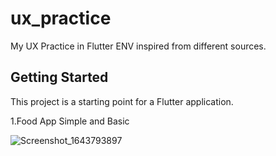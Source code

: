 # ux_practice

My UX Practice in Flutter ENV inspired from different sources.

## Getting Started

This project is a starting point for a Flutter application.

1.Food App Simple and Basic 

![Screenshot_1643793897](https://user-images.githubusercontent.com/51162058/152127547-b2441368-48be-4c32-90d2-98f62b0ad090.png)
